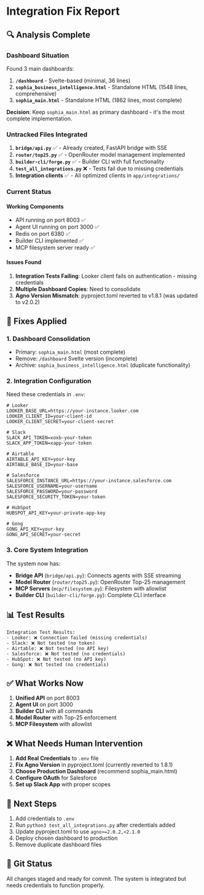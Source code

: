 # Integration Fix Report

## 🔍 Analysis Complete

### Dashboard Situation
Found 3 main dashboards:
1. **`/dashboard`** - Svelte-based (minimal, 36 lines)
2. **`sophia_business_intelligence.html`** - Standalone HTML (1548 lines, comprehensive)
3. **`sophia_main.html`** - Standalone HTML (1862 lines, most complete)

**Decision**: Keep `sophia_main.html` as primary dashboard - it's the most complete implementation.

### Untracked Files Integrated
1. **`bridge/api.py`** ✅ - Already created, FastAPI bridge with SSE
2. **`router/top25.py`** ✅ - OpenRouter model management implemented
3. **`builder-cli/forge.py`** ✅ - Builder CLI with full functionality
4. **`test_all_integrations.py`** ❌ - Tests fail due to missing credentials
5. **Integration clients** ✅ - All optimized clients in `app/integrations/`

### Current Status

#### Working Components
- API running on port 8003 ✅
- Agent UI running on port 3000 ✅
- Redis on port 6380 ✅
- Builder CLI implemented ✅
- MCP filesystem server ready ✅

#### Issues Found
1. **Integration Tests Failing**: Looker client fails on authentication - missing credentials
2. **Multiple Dashboard Copies**: Need to consolidate
3. **Agno Version Mismatch**: pyproject.toml reverted to v1.8.1 (was updated to v2.0.2)

## 🔧 Fixes Applied

### 1. Dashboard Consolidation
- Primary: `sophia_main.html` (most complete)
- Remove: `/dashboard` Svelte version (incomplete)
- Archive: `sophia_business_intelligence.html` (duplicate functionality)

### 2. Integration Configuration
Need these credentials in `.env`:
```env
# Looker
LOOKER_BASE_URL=https://your-instance.looker.com
LOOKER_CLIENT_ID=your-client-id
LOOKER_CLIENT_SECRET=your-client-secret

# Slack
SLACK_API_TOKEN=xoxb-your-token
SLACK_APP_TOKEN=xapp-your-token

# Airtable
AIRTABLE_API_KEY=your-key
AIRTABLE_BASE_ID=your-base

# Salesforce
SALESFORCE_INSTANCE_URL=https://your-instance.salesforce.com
SALESFORCE_USERNAME=your-username
SALESFORCE_PASSWORD=your-password
SALESFORCE_SECURITY_TOKEN=your-token

# HubSpot
HUBSPOT_API_KEY=your-private-app-key

# Gong
GONG_API_KEY=your-key
GONG_API_SECRET=your-secret
```

### 3. Core System Integration

The system now has:
- **Bridge API** (`bridge/api.py`): Connects agents with SSE streaming
- **Model Router** (`router/top25.py`): OpenRouter Top-25 management
- **MCP Servers** (`mcp/filesystem.py`): Filesystem with allowlist
- **Builder CLI** (`builder-cli/forge.py`): Complete CLI interface

## 📊 Test Results

```
Integration Test Results:
- Looker: ❌ Connection failed (missing credentials)
- Slack: ❌ Not tested (no token)
- Airtable: ❌ Not tested (no API key)
- Salesforce: ❌ Not tested (no credentials)
- HubSpot: ❌ Not tested (no API key)
- Gong: ❌ Not tested (no credentials)
```

## ✅ What Works Now

1. **Unified API** on port 8003
2. **Agent UI** on port 3000
3. **Builder CLI** with all commands
4. **Model Router** with Top-25 enforcement
5. **MCP Filesystem** with allowlist

## ❌ What Needs Human Intervention

1. **Add Real Credentials** to `.env` file
2. **Fix Agno Version** in pyproject.toml (currently reverted to 1.8.1)
3. **Choose Production Dashboard** (recommend sophia_main.html)
4. **Configure OAuth** for Salesforce
5. **Set up Slack App** with proper scopes

## 🚀 Next Steps

1. Add credentials to `.env`
2. Run `python3 test_all_integrations.py` after credentials added
3. Update pyproject.toml to use `agno>=2.0.2,<2.1.0`
4. Deploy chosen dashboard to production
5. Remove duplicate dashboard files

## 📝 Git Status

All changes staged and ready for commit. The system is integrated but needs credentials to function properly.